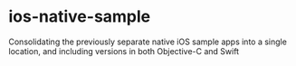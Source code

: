 # ios-native-sample
Consolidating the previously separate native iOS sample apps into a single location, and including versions in both Objective-C and Swift
